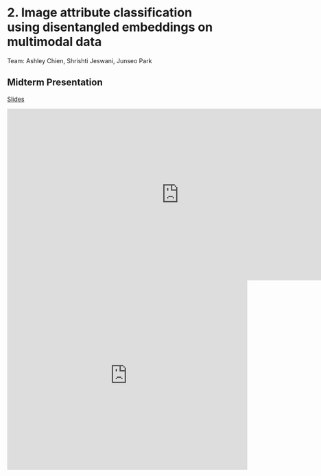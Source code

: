 # 2. Image attribute classification using disentangled embeddings on multimodal data

Team: Ashley Chien, Shrishti Jeswani, Junseo Park

## Midterm Presentation

[Slides](midterm/2.pptx)

<center><iframe src="http://docs.google.com/gview?url=http://courses.d2l.ai/berkeley-stat-157/projects/midterm/2.pptx&embedded=true"
    style="width:800px; height:400px;" frameborder="0"></iframe></center>

<center><iframe width="560" height="441" src="https://www.youtube.com/embed/UhxpymJj8NU" frameborder="0" allowfullscreen></iframe></center>
